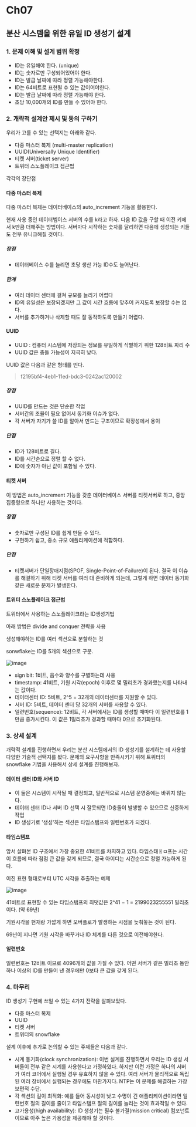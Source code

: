 # Ch07

## 분산 시스템을 위한 유일 ID 생성기 설계

### 1. 문제 이해 및 설계 범위 확정

 - ID는 유일해야 한다. (unique)
 - ID는 숫자로만 구성되어있어야 한다.
 - ID는 발급 날짜에 따라 정렬 가능해야한다.
 - ID는 64비트로 표현될 수 있는 값이어야한다.
 - ID는 발급 날짜에 따라 정렬 가능해야 한다.
 - 초당 10,000개의 ID를 만들 수 있어야 한다.

### 2. 개략적 설계안 제시 및 동의 구하기

우리가 고를 수 있는 선택지는 아래와 같다.

 - 다중 마스터 복제 (multi-master replication)
 - UUID(Universally Unique Identifier)
 - 티켓 서버(ticket server)
 - 트위터 스노플레이크 접근법

각각의 장단점

#### 다중 마스터 복제

다중 마스터 복제는 데이터베이스의 auto_increment 기능을 활용한다.

현재 사용 중인 데이터벰이스 서버의 수를 k라고 하자.
다음 ID 값을 구할 때 이전 키에서 k만큼 더해주는 방법이다.
서버마다 시작하는 숫자를 달리하면 다음에 생성되는 키들도 전부 유니크해질 것이다.

##### 장점

 - 데이터베이스 수를 늘리면 초당 생산 가능 ID수도 늘어난다.

##### 한계

 - 여러 데이터 센터에 걸쳐 규모를 늘리기 어렵다
 - ID의 유일성은 보장되겠지만 그 값이 시간 흐름에 맞추어 커지도록 보장할 수는 없다.
 - 서버를 추가하거나 삭제할 때도 잘 동작하도록 만들기 어렵다.

#### UUID

 - UUID : 컴퓨터 시스템에 저장되는 정보를 유일하게 식별하기 위한 128비트 짜리 수
 - UUID 값은 충돌 가능성이 지극히 낮다.

UUID 값은 다음과 같은 형태를 띤다.

 > f2195bf4-4eb1-11ed-bdc3-0242ac120002

##### 장점

 - UUID를 만드는 것은 단순한 작업
 - 서버간의 조율이 필요 없어서 동기화 이슈가 없다.
 - 각 서버가 자기가 쓸 ID를 알아서 만드는 구조이므로 확장성에서 용이

##### 단점
 - ID가 128비트로 길다.
 - ID를 시간순으로 정렬 할 수 없다.
 - ID에 숫자가 아닌 값이 포함될 수 있다.

#### 티켓 서버

이 방법은 auto_increment 기능을 갖춘 데이터베이스 서버를 티켓서버로 하고, 중앙 집중형으로 하나만 사용하는 것이다.

##### 장점
 - 숫자로만 구성된 ID를 쉽게 만들 수 있다.
 - 구현하기 쉽고, 중소 규모 애플리케이션에 적합하다.

##### 단점

 - 티켓서버가 단일장애지점(SPOF, Single-Point-of-Failure)이 된다. 결국 이 이슈를 해결하기 위해 티켓 서버를 여러 대 준비하게 되는데, 그렇게 하면 데이터 동기화같은 새로운 문제가 발생한다.


#### 트위터 스노플레이크 접근법

트위터에서 사용하는 스노플레이크라는 ID생성기법

아래 방법은 divide and conquer 전략을 사용

생성해야하는 ID를 여러 섹션으로 분할하는 것

sonwflake는 ID를 5개의 섹션으로 구분.

![image](https://github.com/Gonue/architecture-in-action/assets/109960034/24fb462a-827c-4cd2-b4cd-39cfd0f3a6e0)

 - sign bit: 1비트, 음수와 양수를 구별하는데 사용
 - timestamp: 41비트, 기원 시각(epoch) 이후로 몇 밀리초가 경과했는지를 나타내는 값이다.
 - 데이터센터 ID: 5비트, 2^5 = 32개의 데이터센터를 지원할 수 있다.
 - 서버 ID: 5비트, 데이터 센터 당 32개의 서버를 사용할 수 있다.
 - 일련번호(sequence): 12비트, 각 서버에서는 ID를 생성할 때마다 이 일련번호를 1만큼 증가시킨다. 이 값은 1밀리초가 경과할 때마다 0으로 초기화된다.

### 3. 상세 설계

개략적 설계를 진행하면서 우리는 분산 시스템에서의 ID 생성기를 설계하는 데 사용할 다양한 기술적 선택지를 봤다.
문제의 요구사항을 만족시키기 위해 트위터의 snowflake 기법을 사용해서 상세 설계를 진행해보자.

#### 데이터 센터 ID와 서버 ID

 - 이 둘은 시스템이 시작될 때 결정되고, 일반적으로 시스템 운영중에는 바뀌지 않는다.
 - 데이터 센터 ID나 서버 ID 선택 시 잘못되면 ID충돌이 발생할 수 있으므로 신중하게 작업
 - ID 생성기로 '생성'하는 섹션은 타임스탬프와 일련번호가 되겠다.

#### 타임스탬프

앞서 살펴본 ID 구조에서 가장 중요한 41비트를 차지하고 있다. 타임스태ㅐㅁ프는 시간이 흐름에 따라 점점 큰 값을 갖게 되므로, 결국 아이디는 시간순으로 정렬 가능하게 된다.

이진 표현 형태로부터 UTC 시각을 추출하는 예제

![image](https://github.com/Gonue/architecture-in-action/assets/109960034/b58114be-4649-428e-8e62-bf88d6d8193c)

41비트로 표현할 수 있는 타임스탬프의 최댓값은 2^41
 − 1 = 2199023255551 밀리초이다. (약 69년)

기원시각을 현재랑 가깝게 하면 오버플로가 발생하는 시점을 늦춰놓는 것이 된다.

69년이 지나면 기원 시각을 바꾸거나 ID 체계를 다른 것으로 이전해야한다.

#### 일련번호

일련번호는 12비트 이므로 4096개의 값을 가질 수 있다. 어떤 서버가 같은 밀리초 동안 하나 이상의 ID를 만들어 낸 경우에만 0보타 큰 값을 갖게 된다.


### 4. 마무리
ID 생성기 구현에 쓰일 수 있는 4가지 전략을 살펴보았다.

 - 다중 마스터 복제
 - UUID
 - 티켓 서버
 - 트위터의 snowflake

설계 이후에 추가로 논의할 수 있는 주제들은 다음과 같다.

 - 시계 동기화(clock synchronization): 이번 설계를 진행하면서 우리는 ID 생성 서버들이 전부 같은 시계를 사용한다고 가정하였다. 하지만 이런 가정은 하나의 서버가 여러 코어에서 실행될 경우 유효하지 않을 수 있다. 여러 서버가 물리적으로 독립된 여러 장비에서 실행되는 경우에도 마찬가지다.
NTP는 이 문제를 해결하는 가장 보편적 수단.
 - 각 섹션의 길이 최적화: 예를 들어 동시성이 낮고 수명이 긴 애플리케이션이라면 일련번호 절의 길이를 줄이고 타임스탬프 절의 길이를 늘리는 것이 효과적일 수 있다.
 - 고가용성(high availability): ID 생성기는 필수 불가결(mission critical) 컴포넌트 이므로 아주 높은 가용성을 제공해야 할 것이다.



